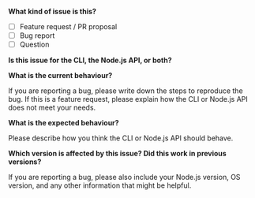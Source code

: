 <!--
  Thanks for opening an issue!
  Please provide as much detail as possible, and fill out all sections that apply.
  DO NOT POST YOUR API KEY HERE.
-->

**What kind of issue is this?**

- [ ] Feature request / PR proposal
- [ ] Bug report
- [ ] Question

**Is this issue for the CLI, the Node.js API, or both?**

**What is the current behaviour?**

If you are reporting a bug, please write down the steps to reproduce the bug. If this is a feature request, please explain how the CLI or Node.js API does not meet your needs.

**What is the expected behaviour?**

Please describe how you think the CLI or Node.js API should behave.

**Which version is affected by this issue? Did this work in previous versions?**

If you are reporting a bug, please also include your Node.js version, OS version, and any other information that might be helpful.
